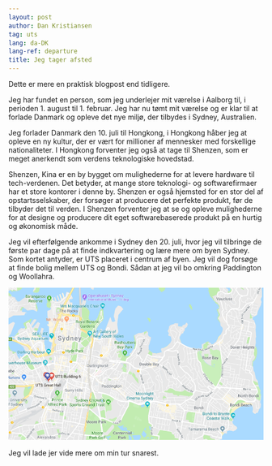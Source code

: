 ```yaml
---
layout: post
author: Dan Kristiansen
tag: uts
lang: da-DK
lang-ref: departure
title: Jeg tager afsted
---
```


Dette er mere en praktisk blogpost end tidligere.

Jeg har fundet en person, som jeg underlejer mit værelse i Aalborg til, i perioden 1. august til 1. februar. Jeg har nu tømt mit værelse og er klar til at forlade Danmark og opleve det nye miljø, der tilbydes i Sydney, Australien.

Jeg forlader Danmark den 10. juli til Hongkong, i Hongkong håber jeg at opleve en ny kultur, der er vært for millioner af mennesker med forskellige nationaliteter. I Hongkong forventer jeg også at tage til Shenzen, som er meget anerkendt som verdens teknologiske hovedstad.

Shenzen, Kina er en by bygget om mulighederne for at levere hardware til tech-verdenen. Det betyder, at mange store teknologi- og softwarefirmaer har et store kontorer i denne by. Shenzen er også hjemsted for en stor del af opstartsselskaber, der forsøger at producere det perfekte produkt, før de tilbyder det til verden. I Shenzen forventer jeg at se og opleve mulighederne for at designe og producere dit eget softwarebaserede produkt på en hurtig og økonomisk måde.

Jeg vil efterfølgende ankomme i Sydney den 20. juli, hvor jeg vil tilbringe de første par dage på at finde indkvartering og lære mere om byen Sydney. Som kortet antyder, er UTS placeret i centrum af byen. Jeg vil dog forsøge at finde bolig mellem UTS og Bondi. Sådan at jeg vil bo omkring Paddington og Woollahra.

<img src="/images/SydneyMap.png" class="img-fluid">

Jeg vil lade jer vide mere om min tur snarest.